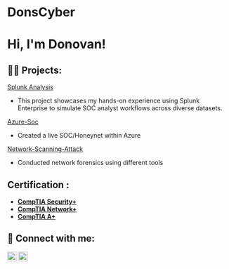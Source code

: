 # DonsCyber
<h1>Hi, I'm Donovan! </h1>

<h2>👨‍💻 Projects:</h2>

[Splunk Analysis](https://github.com/Donovanwbs/Splunk)

- This project showcases my hands-on experience using Splunk Enterprise to simulate SOC analyst workflows across diverse datasets.

[Azure-Soc](https://github.com/Donovanwbs/Azure-SOC)

- Created a live SOC/Honeynet within Azure

[Network-Scanning-Attack](https://github.com/Donovanwbs/Network-Scanning-Attack)

- Conducted network forensics using different tools 

<h2> Certification :</h2>

- **[CompTIA Security+](https://www.credly.com/badges/41728625-048e-43f7-99c0-934dce63b3dc/linked_in?t=rz3ho6)**
- **[CompTIA Network+](https://www.credly.com/badges/e86d379b-7448-470d-b688-6835581f4f54)**
- **[CompTIA A+](http://www.credly.com/badges/f717c809-0ab9-4f5b-91b7-c2af0c1bacf1/linked_in?t+sefhdr)**


<h2> 🤳 Connect with me:</h2>

[<img align="left" alt="DonovanDavis | LinkedIn" width="22px" src="https://cdn.jsdelivr.net/npm/simple-icons@v3/icons/linkedin.svg" />][linkedin]



[linkedin]: https://www.linkedin.com/in/donovan-davis407/


[<img align="left" alt="DonovanDavis | Medium" width="22px" src="https://cdn.jsdelivr.net/npm/simple-icons@v3/icons/medium.svg" />][medium]

[medium]: https://medium.com/@donovancbw01



<!--
**joshmadakor1/joshmadakor1** is a ✨ _special_ ✨ repository because its `README.md` (this file) appears on your GitHub profile.

Here are some ideas to get you started:

- 🔭 I’m currently working on ...
- 🌱 I’m currently learning ...
- 👯 I’m looking to collaborate on ...
- 🤔 I’m looking for help with ...
- 💬 Ask me about ...
- 📫 How to reach me: ...
- 😄 Pronouns: ...
- ⚡ Fun fact: ...
